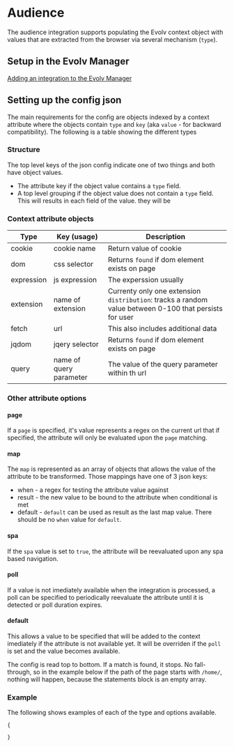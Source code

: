 # Audience
The audience integration supports populating the Evolv context object with values that are extracted from the browser via several mechanism (`type`).

## Setup in the Evolv Manager

[Adding an integration to the Evolv Manager](https://github.com/evolv-ai/env-integrations/blob/main/README.md)


## Setting up the config json
The main requirements for the config are objects indexed by a context attribute where the objects contain `type` and `key` (aka `value` - for backward compatibility). The following is a table showing the different types

### Structure
The top level keys of the json config indicate one of two things and both have object values.
* The attribute key if the object value contains a `type` field.
* A top level grouping if the object value does not contain a `type` field. This will results in each field of the value. they will be 

### Context attribute objects
| Type       | Key (usage)              | Description                                                                                            |
| ---------- | ------------------------ | ------------------------------------------------------------------------------------------------------ |
| cookie     | cookie name              | Return value of cookie                                                                                 |
| dom        | css selector             | Returns `found` if dom element exists on page                                                          |
| expression | js expression            | The experssion usually                                                                                 |
| extension  | name of extension        | Currenty only one extension `distribution`: tracks a random value between 0-100 that persists for user |
| fetch      | url                      | This also includes additional data                                                                     |
| jqdom      | jqery selector           | Returns `found` if dom element exists on page                                                          |
| query      | name of query parameter  | The value of the query parameter within th url                                                         |

### Other attribute options

#### page
If a `page` is specified, it's value represents a regex on the current url that if specified, the attribute will only be evaluated upon the `page` matching.

#### map
The `map` is represented as an array of objects that allows the value of the attribute to be transformed. Those mappings have
one of 3 json keys:
* when - a regex for testing the attribute value against
* result - the new value to be bound to the attribute when conditional is met
* default - `default` can be used as result as the last map value. There should be no `when` value for `default`.


#### spa
If the `spa` value is set to `true`, the attribute will be reevaluated upon any spa based navigation.

#### poll
If a value is not imediately available when the integration is processed, a poll can be specified to periodically reevaluate the attribute until it is detected or poll duration expires.

#### default
This allows a value to be specified that will be added to the context imediately if the attribute is not available yet. It will be overriden if the `poll` is set and the value becomes available.

The config is read top to bottom. If a match is found, it stops. No fall-through, so in the example below if the path of the page starts with `/home/`, nothing will happen, because the statements block is an empty array.

### Example
The following shows examples of each of the type and options available.

```
{

}
```
